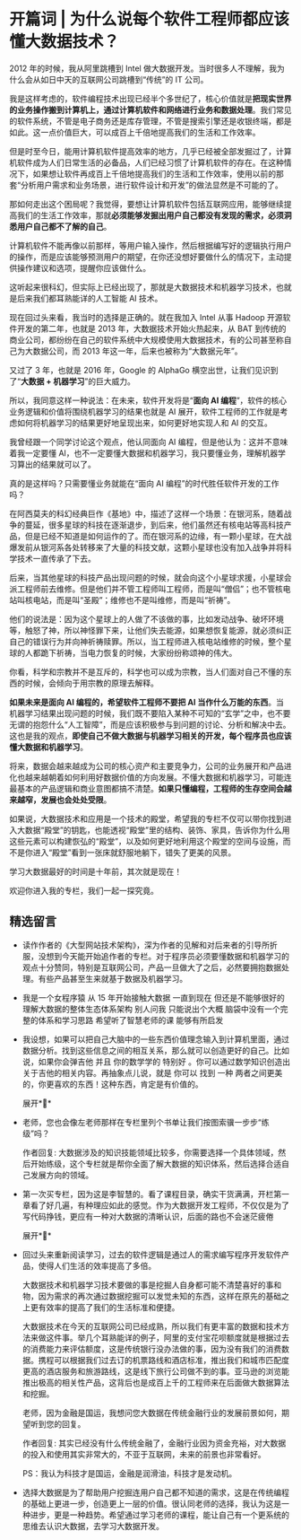 # 开篇词 | 为什么说每个软件工程师都应该懂大数据技术？

2012 年的时候，我从阿里跳槽到 Intel 做大数据开发。当时很多人不理解，我为什么会从如日中天的互联网公司跳槽到“传统”的 IT 公司。

我是这样考虑的，软件编程技术出现已经半个多世纪了，核心价值就是**把现实世界的业务操作搬到计算机上，通过计算机软件和网络进行业务和数据处理**。我们常见的软件系统，不管是电子商务还是库存管理，不管是搜索引擎还是收银终端，都是如此。这一点价值巨大，可以成百上千倍地提高我们的生活和工作效率。

但是时至今日，能用计算机软件提高效率的地方，几乎已经被全部发掘过了，计算机软件成为人们日常生活的必备品，人们已经习惯了计算机软件的存在。在这种情况下，如果想让软件再成百上千倍地提高我们的生活和工作效率，使用以前的那套“分析用户需求和业务场景，进行软件设计和开发”的做法显然是不可能的了。

那如何走出这个困局呢？我觉得，要想让计算机软件包括互联网应用，能够继续提高我们的生活工作效率，那就**必须能够发掘出用户自己都没有发现的需求，必须洞悉用户自己都不了解的自己**。

计算机软件不能再像以前那样，等用户输入操作，然后根据编写好的逻辑执行用户的操作，而是应该能够预测用户的期望，在你还没想好要做什么的情况下，主动提供操作建议和选项，提醒你应该做什么。

这听起来很科幻，但实际上已经出现了，那就是大数据技术和机器学习技术，也就是后来我们都耳熟能详的人工智能 AI 技术。

现在回过头来看，我当时的选择是正确的。就在我加入 Intel 从事 Hadoop 开源软件开发的第二年，也就是 2013 年，大数据技术开始火热起来，从 BAT 到传统的商业公司，都纷纷在自己的软件系统中大规模使用大数据技术，有的公司甚至称自己为大数据公司，而 2013 年这一年，后来也被称为“大数据元年”。

又过了 3 年，也就是 2016 年，Google 的 AlphaGo 横空出世，让我们见识到了“**大数据 + 机器学习**”的巨大威力。

所以，我同意这样一种说法：在未来，软件开发将是“**面向 AI 编程**”，软件的核心业务逻辑和价值将围绕机器学习的结果也就是 AI 展开，软件工程师的工作就是考虑如何将机器学习的结果更好地呈现出来，如何更好地实现人和 AI 的交互。

我曾经跟一个同学讨论这个观点，他认同面向 AI 编程，但是他认为：这并不意味着我一定要懂 AI，也不一定要懂大数据和机器学习，我只要懂业务，理解机器学习算出的结果就可以了。

真的是这样吗？只需要懂业务就能在“面向 AI 编程”的时代胜任软件开发的工作吗？

在阿西莫夫的科幻经典巨作《基地》中，描述了这样一个场景：在银河系，随着战争的蔓延，很多星球的科技在逐渐退步，到后来，他们虽然还有核电站等高科技产品，但是已经不知道是如何运作的了。而在银河系的边缘，有一颗小星球，在大战爆发前从银河系各处转移来了大量的科技文献，这颗小星球也没有加入战争并将科学技术一直传承了下去。

后来，当其他星球的科技产品出现问题的时候，就会向这个小星球求援，小星球会派工程师前去维修。但是他们并不管工程师叫工程师，而是叫“僧侣”；也不管核电站叫核电站，而是叫“圣殿”；维修也不是叫维修，而是叫“祈祷”。

他们的说法是：因为这个星球上的人做了不该做的事，比如发动战争、破坏环境等，触怒了神，所以神怪罪下来，让他们失去能源，如果想恢复能源，就必须纠正自己的错误行为并向神祈祷赎罪。所以，当工程师进入核电站维修的时候，整个星球的人都跪下祈祷，当电力恢复的时候，大家纷纷称颂神的伟大。

你看，科学和宗教并不是互斥的，科学也可以成为宗教，当人们面对自己不懂的东西的时候，会倾向于用宗教的原理去解释。

**如果未来是面向 AI 编程的，希望软件工程师不要把 AI 当作什么万能的东西**。当机器学习结果出现问题的时候，我们既不要陷入某种不可知的“玄学”之中，也不要无谓的抱怨什么“人工智障”，而是应该积极参与到问题的讨论、分析和解决中去。这也是我的观点，**即使自己不做大数据与机器学习相关的开发，每个程序员也应该懂大数据和机器学习**。

将来，数据会越来越成为公司的核心资产和主要竞争力，公司的业务展开和产品进化也越来越朝着如何利用好数据价值的方向发展。不懂大数据和机器学习，可能连最基本的产品逻辑和商业意图都搞不清楚。**如果只懂编程，工程师的生存空间会越来越窄，发展也会处处受限**。

如果说，大数据技术和应用是一个技术的殿堂，希望我的专栏不仅可以带你找到进入大数据“殿堂”的钥匙，也能透视“殿堂”里的结构、装饰、家具，告诉你为什么用这些元素可以构建恢弘的“殿堂”，以及如何更好地利用这个殿堂的空间与设施，而不是你进入“殿堂”看到一张床就舒服地躺下，错失了更美的风景。

学习大数据最好的时间是十年前，其次就是现在！

欢迎你进入我的专栏，我们一起一探究竟。

## 精选留言

- 读作作者的《大型网站技术架构》，深为作者的见解和对后来者的引导所折服，没想到今天能开始追作者的专栏。对于程序员必须要懂数据和机器学习的观点十分赞同，特别是互联网公司，产品一旦做大了之后，必然要拥抱数据处理。有些产品甚至生来就基于数据及机器学习。

- 我是一个女程序猿 从 15 年开始接触大数据 一直到现在 但还是不能够很好的理解大数据的整体生态体系架构 别人问我 只能说出个大概 脑袋中没有一个完整的体系和学习思路 希望听了智慧老师的课 能够有所启发

- 我设想，如果可以把自己大脑中的一些东西价值理念输入到计算机里面，通过数据分析。找到这些信息之间的相互关系，那么就可以创造更好的自己。比如说，如果你会弹吉他 并且 你的数学学的 特别好 。你可以通过数学知识创造出关于吉他的相关内容。再抽象点儿说，就是 你可以 找到 一种 两者之间更美的，你更喜欢的东西！这种东西，肯定是有价值的。

  展开**

- 老师，您也会像左老师那样在专栏里列个书单让我们按图索骥一步步“练级”吗？

  作者回复: 大数据涉及的知识技能领域比较多，你需要选择一个具体领域，然后开始练级，这个专栏就是帮你全面了解大数据的知识体系，然后选择合适自己发展方向的领域。

- 第一次买专栏，因为这是李智慧的。看了课程目录，确实干货满满，开栏第一章看了好几遍，有种理应如此的感觉。作为大数据开发工程师，不仅仅是为了写代码挣钱，更应有一种对大数据的清晰认识，后面的路也不会迷茫疲倦

  展开**

- 回过头来重新阅读学习，过去的软件逻辑是通过人的需求编写程序开发软件产品，使得人们生活的效率提高了多倍。

  大数据技术和机器学习技术要做的事是挖掘人自身都可能不清楚喜好的事和物，因为需求的再次通过数据挖掘可以发觉未知的东西，这样在原先的基础之上更有效率的提高了我们的生活标准和便捷。

  大数据技术在今天的互联网公司已经成熟，所以我们有更丰富的数据和技术方法来做这件事。举几个耳熟能详的例子，阿里的支付宝花呗额度就是根据过去的消费能力来评估额度，这是传统银行没办法做的事，因为没有我们的消费数据。携程可以根据我们过去订的机票路线和酒店标准，推出我们和城市匹配度更高的酒店服务和旅游路线，这是线下旅行公司做不到的事。亚马逊的浏览能推出极高的相关性产品，这背后也是成百上千的工程师来在后面做大数据算法和挖掘。

  老师，因为金融是国运，我想问您大数据在传统金融行业的发展前景如何，期望听到您的回复。

  作者回复: 其实已经没有什么传统金融了，金融行业因为资金充裕，对大数据的投入和使用其实非常大的，不亚于互联网，未来的前景也非常看好。

  PS：我认为科技才是国运，金融是润滑油，科技才是发动机。

- 选择大数据是为了帮助用户挖掘连用户自己都不知道的需求，这是在传统编程的基础上更进一步，创造更上一层的价值。很认同老师的选择，我认为这是一种进步，更是一种趋势。希望通过学习老师的课程，能让自己有一个更系统的思维去认识大数据，去学习大数据开发。